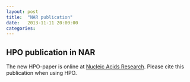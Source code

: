 ```yaml
---
layout: post
title:  "NAR publication"
date:   2013-11-11 20:00:00
categories: 
---
```


## HPO publication in NAR

The new HPO-paper is online at [Nucleic Acids Research](http://nar.oxfordjournals.org/content/42/D1/D966.full). Please cite this publication when using HPO.